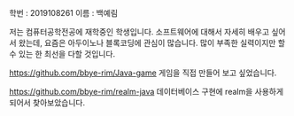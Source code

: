 학번 : 2019108261	이름 : 백예림

저는 컴퓨터공학전공에 재학중인 학생입니다. 소프트웨어에 대해서 자세히 배우고 싶어서 왔는데, 요즘은 아두이노나 블록코딩에 관심이 많습니다. 많이 부족한 실력이지만 할 수 있는 한 최선을 다할 것입니다.

https://github.com/bbye-rim/Java-game
게임을 직접 만들어 보고 싶었습니다.

https://github.com/bbye-rim/realm-java
데이터베이스 구현에 realm을 사용하게 되어서 찾아보았습니다.

